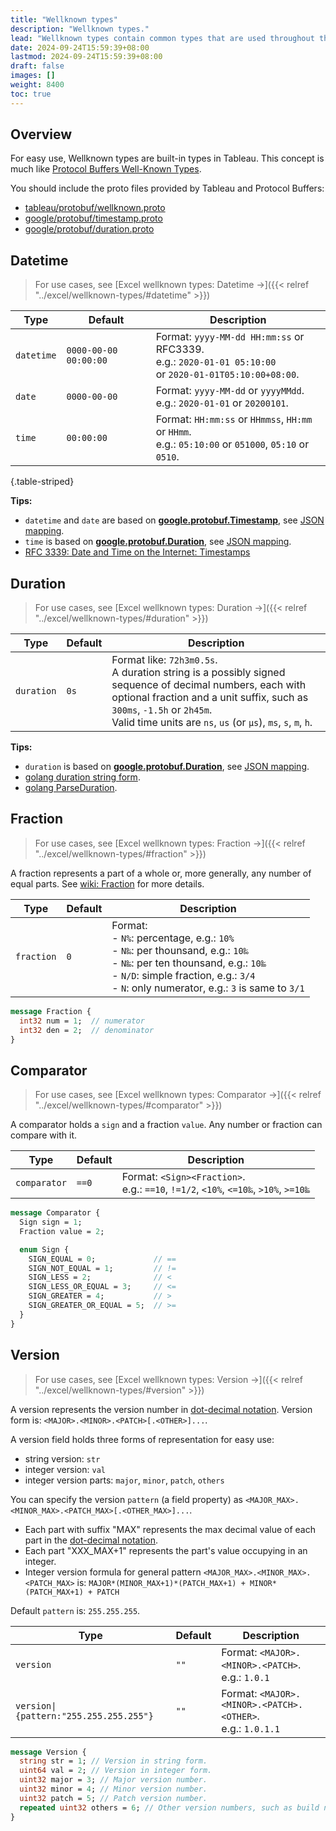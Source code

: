 ```yaml
---
title: "Wellknown types"
description: "Wellknown types."
lead: "Wellknown types contain common types that are used throughout the Tableau ecosystem."
date: 2024-09-24T15:59:39+08:00
lastmod: 2024-09-24T15:59:39+08:00
draft: false
images: []
weight: 8400
toc: true
---
```


## Overview

For easy use, Wellknown types are built-in types in Tableau.
This concept is much like [Protocol Buffers Well-Known Types](https://protobuf.dev/reference/protobuf/google.protobuf/).

You should include the proto files provided by Tableau and Protocol Buffers:

- [tableau/protobuf/wellknown.proto](https://github.com/tableauio/tableau/blob/master/proto/tableau/protobuf/wellknown.proto)
- [google/protobuf/timestamp.proto](https://github.com/protocolbuffers/protobuf/blob/main/src/google/protobuf/timestamp.proto)
- [google/protobuf/duration.proto](https://github.com/protocolbuffers/protobuf/blob/main/src/google/protobuf/duration.proto)

## Datetime

> For use cases, see [Excel wellknown types: Datetime →]({{< relref "../excel/wellknown-types/#datetime" >}})

| Type       | Default               | Description                                                                                                  |
| ---------- | --------------------- | ------------------------------------------------------------------------------------------------------------ |
| `datetime` | `0000-00-00 00:00:00` | Format: `yyyy-MM-dd HH:mm:ss` or RFC3339. <br>e.g.: `2020-01-01 05:10:00`<br>or `2020-01-01T05:10:00+08:00`. |
| `date`     | `0000-00-00`          | Format: `yyyy-MM-dd` or `yyyyMMdd`. <br>e.g.: `2020-01-01` or `20200101`.                                    |
| `time`     | `00:00:00`            | Format: `HH:mm:ss` or `HHmmss`, `HH:mm` or `HHmm`. <br>e.g.: `05:10:00` or `051000`, `05:10` or `0510`.      |
{.table-striped}

**Tips:**

- `datetime` and `date` are based on [**google.protobuf.Timestamp**](https://developers.google.com/protocol-buffers/docs/reference/google.protobuf#google.protobuf.Timestamp), see [JSON mapping](https://developers.google.com/protocol-buffers/docs/proto3#json).
- `time`  is based on [**google.protobuf.Duration**](https://developers.google.com/protocol-buffers/docs/reference/google.protobuf#google.protobuf.Duration), see [JSON mapping](https://developers.google.com/protocol-buffers/docs/proto3#json).
- [RFC 3339: Date and Time on the Internet: Timestamps](https://datatracker.ietf.org/doc/html/rfc3339)

## Duration

> For use cases, see [Excel wellknown types: Duration →]({{< relref "../excel/wellknown-types/#duration" >}})

| Type       | Default | Description                                                                                                                                                                                                                                               |
| ---------- | ------- | --------------------------------------------------------------------------------------------------------------------------------------------------------------------------------------------------------------------------------------------------------- |
| `duration` | `0s`    | Format like: `72h3m0.5s`. <br>A duration string is a possibly signed sequence of decimal numbers, each with optional fraction and a unit suffix, such as `300ms`, `-1.5h` or `2h45m`. <br>Valid time units are `ns`, `us` (or `µs`), `ms`, `s`, `m`, `h`. |

**Tips:**

- `duration` is based on [**google.protobuf.Duration**](https://developers.google.com/protocol-buffers/docs/reference/google.protobuf#google.protobuf.Duration), see [JSON mapping](https://developers.google.com/protocol-buffers/docs/proto3#json).
- [golang duration string form](https://golang.org/pkg/time/#Duration.String).
- [golang ParseDuration](https://pkg.go.dev/time#ParseDuration).

## Fraction

> For use cases, see [Excel wellknown types: Fraction →]({{< relref "../excel/wellknown-types/#fraction" >}})

A fraction represents a part of a whole or, more generally, any number of equal parts. See [wiki: Fraction](https://en.wikipedia.org/wiki/Fraction) for more details.

| Type       | Default | Description                                                                                                                                                                                                                  |
| ---------- | ------- | ---------------------------------------------------------------------------------------------------------------------------------------------------------------------------------------------------------------------------- |
| `fraction` | `0`     | Format:  <br>- `N%`: percentage, e.g.: `10%` <br>- `N‰`: per thounsand, e.g.: `10‰` <br>- `N‱`: per ten thounsand, e.g.: `10‱`<br>- `N/D`: simple fraction, e.g.: `3/4`<br>- `N`: only numerator, e.g.: `3` is same to `3/1` |

```protobuf
message Fraction {
  int32 num = 1;  // numerator
  int32 den = 2;  // denominator
}
```

## Comparator

> For use cases, see [Excel wellknown types: Comparator →]({{< relref "../excel/wellknown-types/#comparator" >}})

A comparator holds a `sign` and a fraction `value`. Any number or fraction can compare with it.

| Type         | Default | Description                                                                             |
| ------------ | ------- | --------------------------------------------------------------------------------------- |
| `comparator` | `==0`   | Format: `<Sign><Fraction>`. <br>e.g.: `==10`, `!=1/2`, `<10%`, `<=10‰`, `>10%`, `>=10‱` |

```protobuf
message Comparator {
  Sign sign = 1;
  Fraction value = 2;

  enum Sign {
    SIGN_EQUAL = 0;             // ==
    SIGN_NOT_EQUAL = 1;         // !=
    SIGN_LESS = 2;              // <
    SIGN_LESS_OR_EQUAL = 3;     // <=
    SIGN_GREATER = 4;           // >
    SIGN_GREATER_OR_EQUAL = 5;  // >=
  }
}
```

## Version

> For use cases, see [Excel wellknown types: Version →]({{< relref "../excel/wellknown-types/#version" >}})

A version represents the version number in [dot-decimal notation](https://en.wikipedia.org/wiki/Dot-decimal_notation).
Version form is: `<MAJOR>.<MINOR>.<PATCH>[.<OTHER>]...`.

A version field holds three forms of representation for easy use:

- string version: `str`
- integer version: `val`
- integer version parts: `major`, `minor`, `patch`, `others`

You can specify the version `pattern` (a field property) as `<MAJOR_MAX>.<MINOR_MAX>.<PATCH_MAX>[.<OTHER_MAX>]...`.

- Each part with suffix "MAX" represents the max decimal value of each part in the [dot-decimal notation](https://en.wikipedia.org/wiki/Dot-decimal_notation).
- Each part "XXX_MAX+1" represents the part's value occupying in an integer.
- Integer version formula for general pattern `<MAJOR_MAX>.<MINOR_MAX>.<PATCH_MAX>` is: `MAJOR*(MINOR_MAX+1)*(PATCH_MAX+1) + MINOR*(PATCH_MAX+1) + PATCH`

Default `pattern` is: `255.255.255`.

| Type                                   | Default | Description                                                    |
| -------------------------------------- | ------- | -------------------------------------------------------------- |
| `version`                              | `""`    | Format: `<MAJOR>.<MINOR>.<PATCH>`. <br>e.g.: `1.0.1`           |
| `version\|{pattern:"255.255.255.255"}` | `""`    | Format: `<MAJOR>.<MINOR>.<PATCH>.<OTHER>`. <br>e.g.: `1.0.1.1` |

```protobuf
message Version {
  string str = 1; // Version in string form.
  uint64 val = 2; // Version in integer form.
  uint32 major = 3; // Major version number.
  uint32 minor = 4; // Minor version number.
  uint32 patch = 5; // Patch version number.
  repeated uint32 others = 6; // Other version numbers, such as build number, resource version, and so on.
}
```
